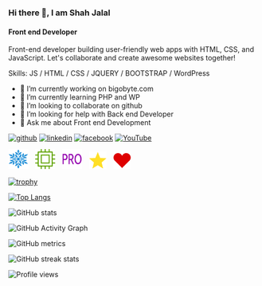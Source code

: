 ### Hi there 👋, I am Shah Jalal
#### Front end Developer
Front-end developer building user-friendly web apps with HTML, CSS, and JavaScript. Let's collaborate and create awesome websites together!

Skills:  JS / HTML / CSS / JQUERY / BOOTSTRAP / WordPress 

- 🔭 I’m currently working on bigobyte.com 
- 🌱 I’m currently learning PHP and WP 
- 👯 I’m looking to collaborate on github 
- 🤔 I’m looking for help with Back end Developer 
- 💬 Ask me about Front end Development 


[<img src='https://cdn.jsdelivr.net/npm/simple-icons@3.0.1/icons/github.svg' alt='github' height='40'>](https://github.com/https://github.com/shahjalaluser)  [<img src='https://cdn.jsdelivr.net/npm/simple-icons@3.0.1/icons/linkedin.svg' alt='linkedin' height='40'>](https://www.linkedin.com/in/https://www.linkedin.com/in/innovate-script-68a42427b//)  [<img src='https://cdn.jsdelivr.net/npm/simple-icons@3.0.1/icons/facebook.svg' alt='facebook' height='40'>](https://www.facebook.com/https://www.facebook.com/shahjalal.islam.71271)  [<img src='https://cdn.jsdelivr.net/npm/simple-icons@3.0.1/icons/youtube.svg' alt='YouTube' height='40'>](https://www.youtube.com/channel/https://www.youtube.com/channel/UCJT4QD1PM78AriLZw6BlUcQ)  

<a href='https://archiveprogram.github.com/'><img src='https://raw.githubusercontent.com/acervenky/animated-github-badges/master/assets/acbadge.gif' width='40' height='40'></a> <a href='https://docs.github.com/en/developers'><img src='https://raw.githubusercontent.com/acervenky/animated-github-badges/master/assets/devbadge.gif' width='40' height='40'></a> <a href='https://github.com/pricing'><img src='https://raw.githubusercontent.com/acervenky/animated-github-badges/master/assets/pro.gif' width='40' height='40'></a> <a href='https://stars.github.com/'><img src='https://raw.githubusercontent.com/acervenky/animated-github-badges/master/assets/starbadge.gif' width='35' height='35'></a> <a href='https://docs.github.com/en/github/supporting-the-open-source-community-with-github-sponsors'><img src='https://raw.githubusercontent.com/acervenky/animated-github-badges/master/assets/sponsorbadge.gif' width='35' height='35'></a> 

[![trophy](https://github-profile-trophy.vercel.app/?username=https://github.com/shahjalaluser)](https://github.com/ryo-ma/github-profile-trophy)

[![Top Langs](https://github-readme-stats.vercel.app/api/top-langs/?username=https://github.com/shahjalaluser)](https://github.com/anuraghazra/github-readme-stats)

![GitHub stats](https://github-readme-stats.vercel.app/api?username=https://github.com/shahjalaluser&show_icons=true&count_private=true)  

![GitHub Activity Graph](https://activity-graph.herokuapp.com/graph?username=https://github.com/shahjalaluser)  

![GitHub metrics](https://metrics.lecoq.io/https://github.com/shahjalaluser)  

![GitHub streak stats](https://streak-stats.demolab.com/?user=https://github.com/shahjalaluser)  

![Profile views](https://gpvc.arturio.dev/https://github.com/shahjalaluser)  
